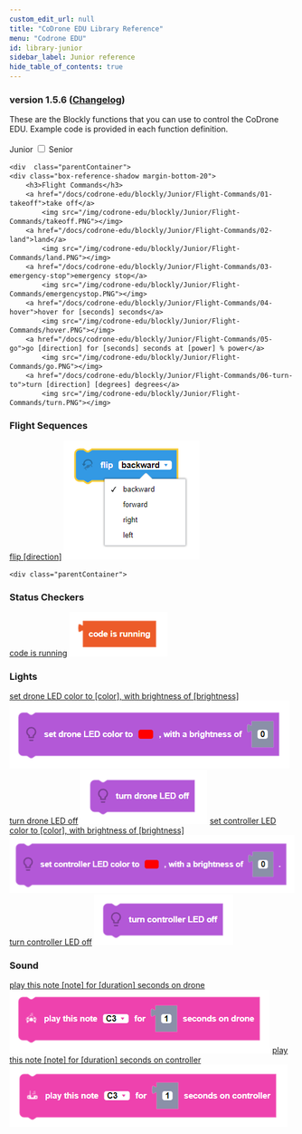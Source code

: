 ```yaml
---
custom_edit_url: null
title: "CoDrone EDU Library Reference"
menu: "Codrone EDU"
id: library-junior
sidebar_label: Junior reference
hide_table_of_contents: true
---
```


<h3 class="homeDocLandingVersion">version 1.5.6 (<a class="orange-link" href="/docs/codrone-edu/blockly/changelog">Changelog</a>)</h3>
These are the Blockly functions that you can use to control the CoDrone EDU. Example code is provided in each function definition.

<div class="center">
<br />
    <span class="label-toggle">Junior</span>
<label onClick={function hi(){if(!document.getElementById("juniorSeniorSelector").checked){window.location.href = "/docs/codrone-edu/blockly/reference/library-senior"}}} class="switch">
 <input id="juniorSeniorSelector" type="checkbox"  />
  <span class="slider round"></span> 
</label>   <span class="label-toggle">Senior</span>
</div>


<div class="boxLanding">
  
    <div  class="parentContainer">
    <div class="box-reference-shadow margin-bottom-20">
        <h3>Flight Commands</h3>
        <a href="/docs/codrone-edu/blockly/Junior/Flight-Commands/01-takeoff">take off</a>
            <img src="/img/codrone-edu/blockly/Junior/Flight-Commands/takeoff.PNG"></img>
        <a href="/docs/codrone-edu/blockly/Junior/Flight-Commands/02-land">land</a>
            <img src="/img/codrone-edu/blockly/Junior/Flight-Commands/land.PNG"></img>
        <a href="/docs/codrone-edu/blockly/Junior/Flight-Commands/03-emergency-stop">emergency stop</a>
            <img src="/img/codrone-edu/blockly/Junior/Flight-Commands/emergencystop.PNG"></img>
        <a href="/docs/codrone-edu/blockly/Junior/Flight-Commands/04-hover">hover for [seconds] seconds</a>
            <img src="/img/codrone-edu/blockly/Junior/Flight-Commands/hover.PNG"></img>
        <a href="/docs/codrone-edu/blockly/Junior/Flight-Commands/05-go">go [direction] for [seconds] seconds at [power] % power</a>
            <img src="/img/codrone-edu/blockly/Junior/Flight-Commands/go.PNG"></img>
        <a href="/docs/codrone-edu/blockly/Junior/Flight-Commands/06-turn-to">turn [direction] [degrees] degrees</a>
            <img src="/img/codrone-edu/blockly/Junior/Flight-Commands/turn.PNG"></img>
  </div>
   <div class="box-reference-shadow margin-bottom-20">
    <h3>Flight Sequences</h3>
    <a href="/docs/codrone-edu/blockly/Junior/Flight-Sequences/01-flip">flip [direction]</a>
       <img src="/img/codrone-edu/blockly/Junior/Flight-Sequences/flip_params.PNG"></img>
  </div>
  </div>
 
    <div class="parentContainer">
   <div class="box-reference-shadow margin-bottom-20">
    <h3>Status Checkers</h3>
    <a href="/docs/codrone-edu/blockly/Junior/Status-Checkers/01-code-is-running">code is running</a>
        <img src="/img/codrone-edu/blockly/Junior/Status-Checkers/code_is_running.PNG"></img>
  </div>
   <div class="box-reference-shadow margin-bottom-20">
    <h3>Lights</h3>
    <a href="/docs/codrone-edu/blockly/Junior/Lights/01-set-drone-led">set drone LED color to [color], with brightness of [brightness]</a>
        <img src="/img/codrone-edu/blockly/Junior/Lights/set_drone_led.PNG"></img>
    <a href="/docs/codrone-edu/blockly/Junior/Lights/02-drone-led-off">turn drone LED off</a>
        <img src="/img/codrone-edu/blockly/Junior/Lights/drone_led_off.PNG"></img>
    <a href="/docs/codrone-edu/blockly/Junior/Lights/03-set-controller-led">set controller LED color to [color], with brightness of [brightness]</a>
        <img src="/img/codrone-edu/blockly/Junior/Lights/set_controller_led.PNG"></img>   
     <a href="/docs/codrone-edu/blockly/Junior/Lights/04-controller-led-off">turn controller LED off</a>
        <img src="/img/codrone-edu/blockly/Junior/Lights/controller_led_off.PNG"></img>     
  </div>
  <div class="box-reference-shadow margin-bottom-20">
    <h3>Sound</h3>
    <a href="/docs/codrone-edu/blockly/Junior/Sound/01-play-note-drone">play this note [note] for [duration] seconds on drone</a>
        <img src="/img/codrone-edu/blockly/Junior/Sound/play_note_drone.PNG"></img>
    <a href="/docs/codrone-edu/blockly/Junior/Sound/02-play-note-controller">play this note [note] for [duration] seconds on controller</a>
        <img src="/img/codrone-edu/blockly/Junior/Sound/play_note_controller.PNG"></img>
  </div>
  </div>
</div>

<div class="boxLanding">
   
</div>
